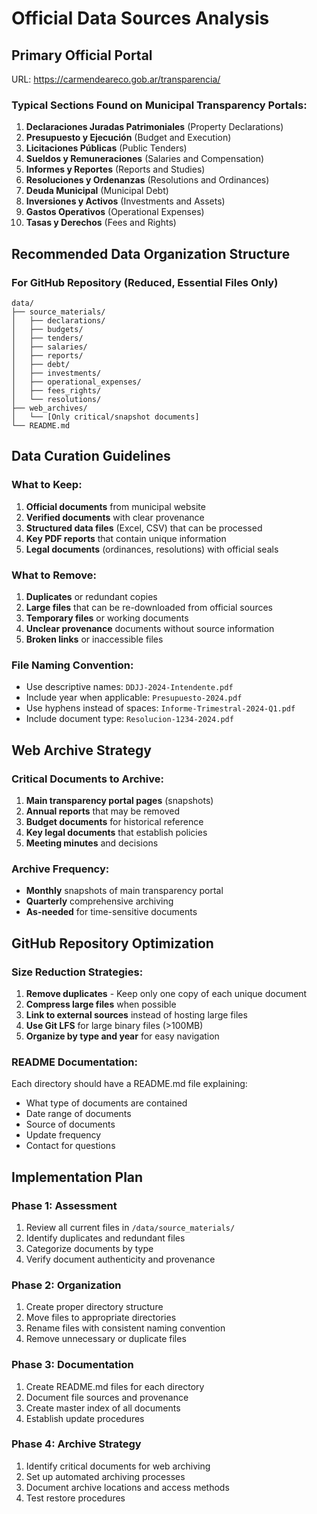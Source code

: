 # Official Data Sources Analysis

## Primary Official Portal
URL: https://carmendeareco.gob.ar/transparencia/

### Typical Sections Found on Municipal Transparency Portals:
1. **Declaraciones Juradas Patrimoniales** (Property Declarations)
2. **Presupuesto y Ejecución** (Budget and Execution)
3. **Licitaciones Públicas** (Public Tenders)
4. **Sueldos y Remuneraciones** (Salaries and Compensation)
5. **Informes y Reportes** (Reports and Studies)
6. **Resoluciones y Ordenanzas** (Resolutions and Ordinances)
7. **Deuda Municipal** (Municipal Debt)
8. **Inversiones y Activos** (Investments and Assets)
9. **Gastos Operativos** (Operational Expenses)
10. **Tasas y Derechos** (Fees and Rights)

## Recommended Data Organization Structure

### For GitHub Repository (Reduced, Essential Files Only)

```
data/
├── source_materials/
│   ├── declarations/
│   ├── budgets/
│   ├── tenders/
│   ├── salaries/
│   ├── reports/
│   ├── debt/
│   ├── investments/
│   ├── operational_expenses/
│   ├── fees_rights/
│   └── resolutions/
├── web_archives/
│   └── [Only critical/snapshot documents]
└── README.md
```

## Data Curation Guidelines

### What to Keep:
1. **Official documents** from municipal website
2. **Verified documents** with clear provenance
3. **Structured data files** (Excel, CSV) that can be processed
4. **Key PDF reports** that contain unique information
5. **Legal documents** (ordinances, resolutions) with official seals

### What to Remove:
1. **Duplicates** or redundant copies
2. **Large files** that can be re-downloaded from official sources
3. **Temporary files** or working documents
4. **Unclear provenance** documents without source information
5. **Broken links** or inaccessible files

### File Naming Convention:
- Use descriptive names: `DDJJ-2024-Intendente.pdf`
- Include year when applicable: `Presupuesto-2024.pdf`
- Use hyphens instead of spaces: `Informe-Trimestral-2024-Q1.pdf`
- Include document type: `Resolucion-1234-2024.pdf`

## Web Archive Strategy

### Critical Documents to Archive:
1. **Main transparency portal pages** (snapshots)
2. **Annual reports** that may be removed
3. **Budget documents** for historical reference
4. **Key legal documents** that establish policies
5. **Meeting minutes** and decisions

### Archive Frequency:
- **Monthly** snapshots of main transparency portal
- **Quarterly** comprehensive archiving
- **As-needed** for time-sensitive documents

## GitHub Repository Optimization

### Size Reduction Strategies:
1. **Remove duplicates** - Keep only one copy of each unique document
2. **Compress large files** when possible
3. **Link to external sources** instead of hosting large files
4. **Use Git LFS** for large binary files (>100MB)
5. **Organize by type and year** for easy navigation

### README Documentation:
Each directory should have a README.md file explaining:
- What type of documents are contained
- Date range of documents
- Source of documents
- Update frequency
- Contact for questions

## Implementation Plan

### Phase 1: Assessment
1. Review all current files in `/data/source_materials/`
2. Identify duplicates and redundant files
3. Categorize documents by type
4. Verify document authenticity and provenance

### Phase 2: Organization
1. Create proper directory structure
2. Move files to appropriate directories
3. Rename files with consistent naming convention
4. Remove unnecessary or duplicate files

### Phase 3: Documentation
1. Create README.md files for each directory
2. Document file sources and provenance
3. Create master index of all documents
4. Establish update procedures

### Phase 4: Archive Strategy
1. Identify critical documents for web archiving
2. Set up automated archiving processes
3. Document archive locations and access methods
4. Test restore procedures